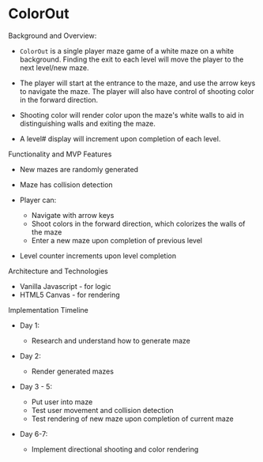 # ColorOut

Background and Overview:

* `ColorOut` is a single player maze game of a white maze on a white background. Finding the exit to each level will move the player to the next level/new maze. 

* The player will start at the entrance to the maze, and use the arrow keys to navigate the maze. The player will also have control of shooting color in the forward direction.

* Shooting color will render color upon the maze's white walls to aid in distinguishing walls and exiting the maze.

* A level# display will increment upon completion of each level.

Functionality and MVP Features

* New mazes are randomly generated

* Maze has collision detection

* Player can: 

    - Navigate with arrow keys
    - Shoot colors in the forward direction, which colorizes the walls of the maze
    - Enter a new maze upon completion of previous level

* Level counter increments upon level completion

Architecture and Technologies

* Vanilla Javascript - for logic
* HTML5 Canvas - for rendering

Implementation Timeline

* Day 1: 
    - Research and understand how to generate maze

* Day 2: 
    - Render generated mazes

* Day 3 - 5: 
    - Put user into maze
    - Test user movement and collision detection
    - Test rendering of new maze upon completion of current maze

* Day 6-7: 
    - Implement directional shooting and color rendering
